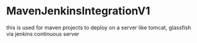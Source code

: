 MavenJenkinsIntegrationV1
=========================

this is used for maven projects to deploy on a server like tomcat, glassfish via jenkins continuous server
